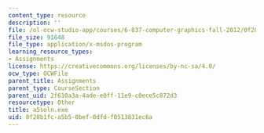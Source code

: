 ```yaml
---
content_type: resource
description: ''
file: /ol-ocw-studio-app/courses/6-837-computer-graphics-fall-2012/0f28b1fca5b50bef0dfdf0513831ec6a_a5soln.exe
file_size: 91648
file_type: application/x-msdos-program
learning_resource_types:
- Assignments
license: https://creativecommons.org/licenses/by-nc-sa/4.0/
ocw_type: OCWFile
parent_title: Assignments
parent_type: CourseSection
parent_uid: 2f610a3a-4ade-e0ff-11e9-c0ece5c872d3
resourcetype: Other
title: a5soln.exe
uid: 0f28b1fc-a5b5-0bef-0dfd-f0513831ec6a
---
```

